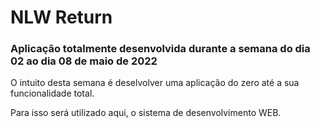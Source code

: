 



<h1>NLW Return</h1>
<h3>
  Aplicação totalmente desenvolvida durante a semana do dia 02 ao dia 08 de
  maio de 2022
</h3>

<p>
    O intuito desta semana é deselvolver uma aplicação do zero até a sua funcionalidade total.
</p>
<p>
    Para isso será utilizado aqui, o sistema de desenvolvimento WEB.
</p>
